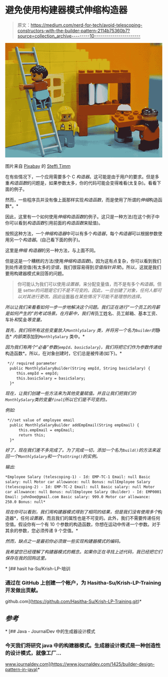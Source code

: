 # 避免使用构建器模式伸缩构造器

> 原文：<https://medium.com/nerd-for-tech/avoid-telescoping-constructors-with-the-builder-pattern-2114b75360b7?source=collection_archive---------10----------------------->

![](img/73d4733fc687c1548c15b414918d7889.png)

图片来自 [Pixabay](https://pixabay.com/?utm_source=link-attribution&utm_medium=referral&utm_campaign=image&utm_content=516559) 的 [Steffi Timm](https://pixabay.com/users/sttimm-265330/?utm_source=link-attribution&utm_medium=referral&utm_campaign=image&utm_content=516559)

在有些情况下，一个应用需要多个 C *构造器*。这可能是由于用户的要求。但是多重*构造函数*的问题是，如果参数太多，你的代码可能会变得难看(太复杂)。看看下面的例子。

然而，一些程序员并没有像上面那样实现*构造函数*，而是使用了所谓的*伸缩*构造函数*。*

因此，这里有一个如何使用*伸缩构造函数*的例子。这只是一种方法(在这个例子中你可以看到*构造函数*引用前面的*构造函数*来赋值)。

按照这种方法，一个*伸缩构造器*中可以有多个*构造器*，每个*构造器*可以根据参数使用另一个*构造器*。(自己看下面的例子)。

这里是*伸缩* *构造器*的另一种方法，与上面不同。

但是这是一个糟糕的方法(使用*伸缩构造函数*)。因为这有点复杂，你可以看到我们到处传递空值(有太多的*空值*，我们很容易得到*空值指针异常*)。所以，这就是我们要用构建器模式来回答的问题。

> 你可能认为我们可以使用*设置器*，来分配变量值，而不是有多个*构造器*。但是 setter*的问题是它们不是不可变的。因此，一旦创建了对象，任何人都可以对其进行更改。因此*设置器*在某些情况下可能不是理想的选择。*

*所以让我们来看看如何一步一步地解决这个问题。我们正在进行“*一个员工的月薪是如何产生的*”的考试场景。在月薪中，我们有*员工姓名、员工邮箱、基本工资、车补*和*奖金*等变量。*

*首先，我们将所有这些变量放入`MonthlySalary` 类，并将另一个名为`builder`的*静态* *内部类*添加到`MonthlySalary` 类中。*

*因为我们有两个“必备”参数(`empId`、`basicSalary`)，我们将把它们作为参数传递给*构造函数*。所以，在对象创建时，它们总是被传递(如下)。*

```
 *// required parameter
  public MonthlySalaryBuilder(String empId, String basicSalary) {
     this.empId = empId;
     this.basicSalary = basicSalary;
  }*
```

*现在，让我们创建一些方法来为其他变量赋值。并且让我们把我们的`MonthlySalary`类的变量`final`(所以它们是不可变的)。*

*例如:*

```
 *//set value of employee email
  public MonthlySalaryBuilder addEmpEmail(String empEmail) {
      this.empEmail = empEmail;
      return this;
  }*
```

*好了，现在我们差不多完成了。为了完成一切，添加一个名为`build()`的方法来返回一个`MonthlySalary`和一个`toString()`的实例。*

*输出:*

```
*Employee Salary (telescoping-1) - Id: EMP-TC-1 Email: null Basic salary: null Motor car allowance: null Bonus: nullEmployee Salary (telescoping-2) - Id: EMP-TC-2 Email: null Basic salary: null Motor car allowance: null Bonus: nullEmployee Salary (Builder) - Id: EMP0001 Email: johnDoe@gmail.com Basic salary: 999.0 Motor car allowance: 250.0 Bonus: null*
```

*现在你可以看到，我们用构建器模式得到了相同的结果，但是我们没有使用多个*构造器*，任何*设置器*，而且我们的属性也是不可变的。此外，我们不需要传递任何空值。假设你有一个有 10 个参数的构造函数，你想在运动中传递一个参数。对于其余的参数，您必须传递 9 个空值。*

*然而，缺点之一是最初你必须做一些实现构建器模式的编码。*

*我希望您已经理解了构建器模式的概念。如果你正在寻找上述代码，我已经把它们保存在我的回购这里。*

*[](https://github.com/Hasitha-Su/Krish-LP-Training.git) [## hasit ha-Su/Krish-LP-培训

### 通过在 GitHub 上创建一个帐户，为 Hasitha-Su/Krish-LP-Training 开发做出贡献。

github.com](https://github.com/Hasitha-Su/Krish-LP-Training.git)* 

## *参考*

*[](https://www.journaldev.com/1425/builder-design-pattern-in-java) [## Java - JournalDev 中的生成器设计模式

### 今天我们将研究 java 中的构建器模式。生成器设计模式是一种创造性的设计模式，就像工厂…

www.journaldev.com](https://www.journaldev.com/1425/builder-design-pattern-in-java)*